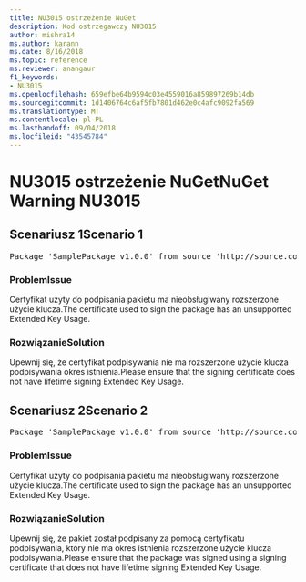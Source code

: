 ```yaml
---
title: NU3015 ostrzeżenie NuGet
description: Kod ostrzegawczy NU3015
author: mishra14
ms.author: karann
ms.date: 8/16/2018
ms.topic: reference
ms.reviewer: anangaur
f1_keywords:
- NU3015
ms.openlocfilehash: 659efbe64b9594c03e4559016a859897269b14db
ms.sourcegitcommit: 1d1406764c6af5fb7801d462e0c4afc9092fa569
ms.translationtype: MT
ms.contentlocale: pl-PL
ms.lasthandoff: 09/04/2018
ms.locfileid: "43545784"
---
```

# <a name="nuget-warning-nu3015"></a><span data-ttu-id="06fac-103">NU3015 ostrzeżenie NuGet</span><span class="sxs-lookup"><span data-stu-id="06fac-103">NuGet Warning NU3015</span></span>

## <a name="scenario-1"></a><span data-ttu-id="06fac-104">Scenariusz 1</span><span class="sxs-lookup"><span data-stu-id="06fac-104">Scenario 1</span></span>

<pre>Package 'SamplePackage v1.0.0' from source 'http://source.com/index.json': The lifetime signing EKU in the primary signature's certificate is not supported.</pre>

### <a name="issue"></a><span data-ttu-id="06fac-105">Problem</span><span class="sxs-lookup"><span data-stu-id="06fac-105">Issue</span></span>

<span data-ttu-id="06fac-106">Certyfikat użyty do podpisania pakietu ma nieobsługiwany rozszerzone użycie klucza.</span><span class="sxs-lookup"><span data-stu-id="06fac-106">The certificate used to sign the package has an unsupported Extended Key Usage.</span></span>


### <a name="solution"></a><span data-ttu-id="06fac-107">Rozwiązanie</span><span class="sxs-lookup"><span data-stu-id="06fac-107">Solution</span></span>

<span data-ttu-id="06fac-108">Upewnij się, że certyfikat podpisywania nie ma rozszerzone użycie klucza podpisywania okres istnienia.</span><span class="sxs-lookup"><span data-stu-id="06fac-108">Please ensure that the signing certificate does not have lifetime signing Extended Key Usage.</span></span>



## <a name="scenario-2"></a><span data-ttu-id="06fac-109">Scenariusz 2</span><span class="sxs-lookup"><span data-stu-id="06fac-109">Scenario 2</span></span>

<pre>Package 'SamplePackage v1.0.0' from source 'http://source.com/index.json': The lifetime signing EKU in the signing certificate is not supported.</pre>

### <a name="issue"></a><span data-ttu-id="06fac-110">Problem</span><span class="sxs-lookup"><span data-stu-id="06fac-110">Issue</span></span>

<span data-ttu-id="06fac-111">Certyfikat użyty do podpisania pakietu ma nieobsługiwany rozszerzone użycie klucza.</span><span class="sxs-lookup"><span data-stu-id="06fac-111">The certificate used to sign the package has an unsupported Extended Key Usage.</span></span>


### <a name="solution"></a><span data-ttu-id="06fac-112">Rozwiązanie</span><span class="sxs-lookup"><span data-stu-id="06fac-112">Solution</span></span>

<span data-ttu-id="06fac-113">Upewnij się, że pakiet został podpisany za pomocą certyfikatu podpisywania, który nie ma okres istnienia rozszerzone użycie klucza podpisywania.</span><span class="sxs-lookup"><span data-stu-id="06fac-113">Please ensure that the package was signed using a signing certificate that does not have lifetime signing Extended Key Usage.</span></span>


